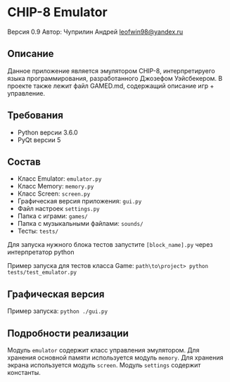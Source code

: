 # CHIP-8 Emulator
Версия 0.9
Автор: Чуприлин Андрей <leofwin98@yandex.ru>

## Описание
Данное приложение является эмулятором CHIP-8, интерпретируего языка программирования, разработанного Джозефом Уэйсбекером.
В проекте также лежит файл GAMED.md, содержащий описание игр + управление.


## Требования
* Python версии 3.6.0
* PyQt версии 5


## Состав
* Класс Emulator: `emulator.py`
* Класс Memory: `memory.py`
* Класс Screen: `screen.py`
* Графическая версия приложения: `gui.py`
* Файл настроек `settings.py`
* Папка с играми: `games/`
* Папка с музыкальными файлами: `sounds/`
* Тесты: `tests/`

Для запуска нужного блока тестов запустите `[block_name].py` через интерпретатор python

Пример запуска для тестов класса Game: `path\to\project> python tests/test_emulator.py`

## Графическая версия
Пример запуска: `python ./gui.py`

## Подробности реализации
Модуль `emulator` содержит класс управления эмулятором. 
Для хранения основной памяти используется модуль `memory`. 
Для хранения экрана используется модуль `screen`.
Модуль `settings` содержит константы.